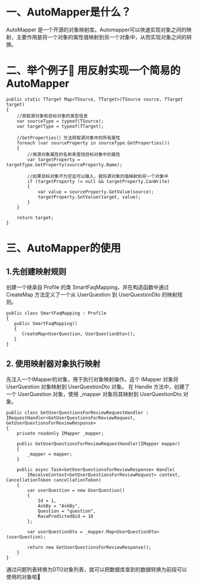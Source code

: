 # 一、AutoMapper是什么？

AutoMapper 是一个开源的对象映射库。Automapper可以快速实现对象之间的映射，主要作用是将一个对象的属性值映射到另一个对象中，从而实现对象之间的转换。

# 二、举个例子🌰 用反射实现一个简易的 AutoMapper

```
public static TTarget Map<TSource, TTarget>(TSource source, TTarget target)
{
    //获取源对象和目标对象的类型信息
    var sourceType = typeof(TSource);
    var targetType = typeof(TTarget);

    //GetProperties(）方法获取源对象中的所有属性
    foreach (var sourceProperty in sourceType.GetProperties()) 
    {
        //用源对象属性的名称来查找目标对象中的属性
        var targetProperty = targetType.GetProperty(sourceProperty.Name);

        //如果目标对象不为空且可以输入，就将源对象的值映射到另一个对象中
        if (targetProperty != null && targetProperty.CanWrite)
        {
            var value = sourceProperty.GetValue(source);
            targetProperty.SetValue(target, value);
        }
    }

    return target;
}
```

# 三、AutoMapper的使用

## 1.先创建映射规则

创建一个继承自 Profile 的类 SmartFaqMapping，并在构造函数中通过 CreateMap 方法定义了一个从 UserQuestion 到 UserQuestionDto 的映射规则。

```
public class SmartFaqMapping : Profile
{
   public SmartFaqMapping()
   {
      CreateMap<UserQuestion, UserQuestionDto>();
   }
}
```

## 2. 使用映射器对象执行映射

先注入一个IMapper的对象，用于执行对象映射操作。这个 IMapper 对象将 UserQuestion 对象映射到 UserQuestionDto 对象。
在 Handle 方法中，创建了一个 UserQuestion 对象，使用 _mapper 对象将其映射到 UserQuestionDto 对象。

```
public class GetUserQuestionsForReviewRequestHandler : IRequestHandler<GetUserQuestionsForReviewRequest, GetUserQuestionsForReviewResponse>
{
    private readonly IMapper _mapper;

    public GetUserQuestionsForReviewRequestHandler(IMapper mapper)
    {
        _mapper = mapper;
    }

    public async Task<GetUserQuestionsForReviewResponse> Handle(
        IReceiveContext<GetUserQuestionsForReviewRequest> context, CancellationToken cancellationToken)
    {
        var userQuestion = new UserQuestion()
        {
            Id = 1,
            AskBy = "AskBy",
            Question = "question",
            RasaPredictedQid = 10
        };

        var userQuestionDto = _mapper.Map<UserQuestionDto>(userQuestion);

        return new GetUserQuestionsForReviewResponse();
    }
}
```
通过问题列表转换为DTO对象列表，就可以把数据库查到的数据转换为前段可以使用的对象啦🎉